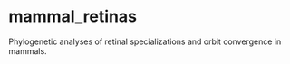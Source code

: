 # mammal_retinas
Phylogenetic analyses of retinal specializations and orbit convergence in mammals.
